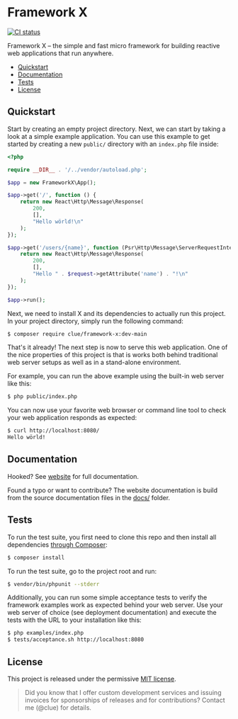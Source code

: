 # Framework X

[![CI status](https://github.com/clue-access/framework-x/workflows/CI/badge.svg)](https://github.com/clue-access/framework-x/actions)

Framework X – the simple and fast micro framework for building reactive web applications that run anywhere.

* [Quickstart](#quickstart)
* [Documentation](#documentation)
* [Tests](#tests)
* [License](#license)

## Quickstart

Start by creating an empty project directory.
Next, we can start by taking a look at a simple example application.
You can use this example to get started by creating a new `public/` directory with
an `index.php` file inside:

```php
<?php

require __DIR__ . '/../vendor/autoload.php';

$app = new FrameworkX\App();

$app->get('/', function () {
    return new React\Http\Message\Response(
        200,
        [],
        "Hello wörld!\n"
    );
});

$app->get('/users/{name}', function (Psr\Http\Message\ServerRequestInterface $request) {
    return new React\Http\Message\Response(
        200,
        [],
        "Hello " . $request->getAttribute('name') . "!\n"
    );
});

$app->run();
```

Next, we need to install X and its dependencies to actually run this project.
In your project directory, simply run the following command:

```bash
$ composer require clue/framework-x:dev-main
```

That's it already! The next step is now to serve this web application.
One of the nice properties of this project is that is works both behind
traditional web server setups as well as in a stand-alone environment.

For example, you can run the above example using the built-in web server like
this:

```bash
$ php public/index.php
```

You can now use your favorite web browser or command line tool to check your web
application responds as expected:

```bash
$ curl http://localhost:8080/
Hello wörld!
```

## Documentation

Hooked?
See [website](https://framework-x.org/) for full documentation.

Found a typo or want to contribute?
The website documentation is build from the source documentation files in
the [docs/](docs/) folder.

## Tests

To run the test suite, you first need to clone this repo and then install all
dependencies [through Composer](https://getcomposer.org/):

```bash
$ composer install
```

To run the test suite, go to the project root and run:

```bash
$ vendor/bin/phpunit --stderr
```

Additionally, you can run some simple acceptance tests to verify the framework
examples work as expected behind your web server. Use your web server of choice
(see deployment documentation) and execute the tests with the URL to your
installation like this:

```bash
$ php examples/index.php
$ tests/acceptance.sh http://localhost:8080
```

## License

This project is released under the permissive [MIT license](LICENSE).

> Did you know that I offer custom development services and issuing invoices for
  sponsorships of releases and for contributions? Contact me (@clue) for details.
